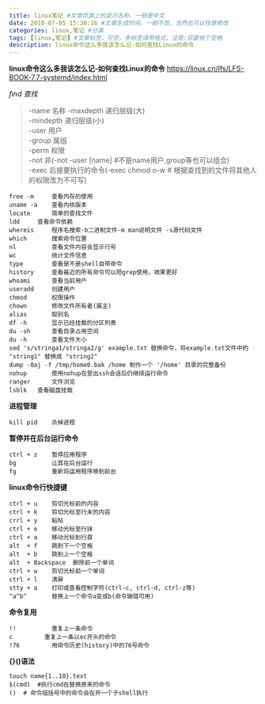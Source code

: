 ```yaml
---
title: linux笔记 #文章页面上的显示名称，一般是中文
date: 2018-07-05 15:30:16 #文章生成时间，一般不改，当然也可以任意修改
categories: linux,笔记 #分类
tags: [linux,笔记] #文章标签，可空，多标签请用格式，注意:后面有个空格
description: linux命令这么多我该怎么记-如何查找Linux的命令
---
```


**linux命令这么多我该怎么记-如何查找Linux的命令**
https://linux.cn/lfs/LFS-BOOK-7.7-systemd/index.html

*find        查找*
> -name         名称
  -maxdepth     递归层级(大)  
  -mindepth     递归层级(小)  
  -user         用户  
  -group        属组  
  -perm         权限  
  -not          非(-not -user [name] #不是name用户,group等也可以组合)  
  -exec         后接要执行的命令(-exec chmod o-w # 根据查找到的文件将其他人的权限改为不可写)  

    free -m     查看内存的使用
    uname -a    查看内核版本
    locate      简单的查找文件
    ldd 	查看命令依赖
    whereis     程序名搜索-b二进制文件-m man说明文件 -s源代码文件
    which       搜索命令位置
    nl          查看文件内容会显示行号
    wc          统计文件信息
    type        查看是不是shell自带命令
    history     查看最近的所有命令可以陪grep使用，效果更好
    whoami      查看当前用户
    useradd     创建用户
    chmod       权限操作
    chown       修改文件所有者(属主)
    alias       取别名
    df -h       显示已经挂载的分区列表
    du -sh      查看目录占用空间
    du -h       查看文件大小
    sed 's/stringa1/stringa2/g' example.txt 替换命令，将example.txt文件中的 "string1" 替换成 "string2"
    dump -0aj -f /tmp/home0.bak /home 制作一个 '/home' 目录的完整备份
    nohup       使用nohup在登出ssh会话后仍继续运行命令
    ranger      文件浏览
    lsblk	查看磁盘挂载

**进程管理**

    kill pid    杀掉进程

**暂停并在后台运行命令**

    ctrl + z    暂停应用程序
    bg          让其在后台运行
    fg          重新将运用程序唤到前台

**linux命令行快捷键**

    ctrl + u    剪切光标前的内容
    ctrl + k    剪切光标至行未的内容
    crrl + y    粘帖
    ctrl + e    移动光标至行抹
    ctrl + a    移动光标到行首
    alt  + f    跳到下一个空格
    alt  + b    跳到上一个空格
    alt  + Backspace  删除前一个单词
    ctrl + w    剪切光标前一个单词
    ctrl + l    清屏
    stty + a    打印或查看控制字符(ctrl-c, ctrl-d, ctrl-z等)
    ^a^b^       替换上一个命令a变成b(命令输错可用)

**命令复用**

    !!          重复上一条命令
    c         重复上一条以ec开头的命令
    !76         用命令历史(history)中的76号命令

**{}()语法**

    touch name{1..10}.text
    $(cmd)  #执行cmd在替换原来的命令
    ()  # 命令组括号中的命令会在开一个子shell执行

